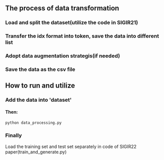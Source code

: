 

## The process of data transformation

### Load and split the dataset(utilize the code in SIGIR21)
### Transfer the idx format into token, save the data into different list
### Adopt data augmentation strategis(if needed)
### Save the data as the csv file


## How to run and utilize

### Add the data into 'dataset'

#### Then: 
```bash
python data_processing.py
```

### Finally
Load the training set and test set separately in code of SIGIR22 paper(train_and_generate.py) 

